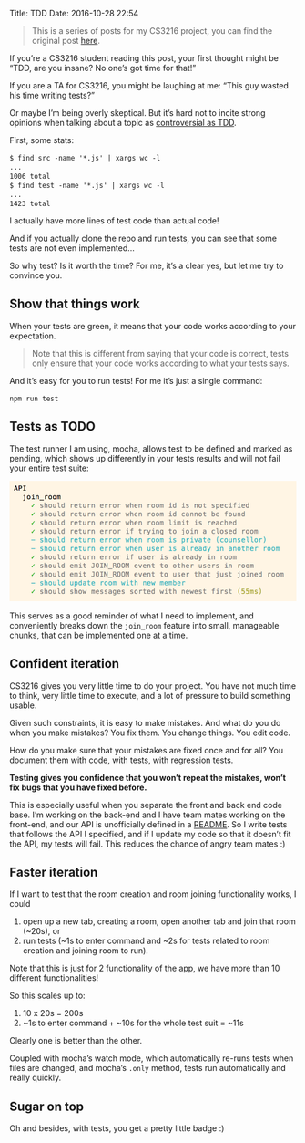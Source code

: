 Title: TDD
Date: 2016-10-28 22:54

> This is a series of posts for my CS3216 project, you can find the original post [here](https://medium.com/@ngzhian/tdd-f82c796a4331#.ps4iq3myl).

If you’re a CS3216 student reading this post, your first thought might be “TDD, are you insane? No one’s got time for that!”

If you are a TA for CS3216, you might be laughing at me: “This guy wasted his time writing tests?”

Or maybe I’m being overly skeptical. But it’s hard not to incite strong opinions when talking about a topic as [controversial as TDD](https://news.ycombinator.com/item?id=12740456).

First, some stats:

```
$ find src -name '*.js' | xargs wc -l
...
1006 total
$ find test -name '*.js' | xargs wc -l
...
1423 total
```

I actually have more lines of test code than actual code!

And if you actually clone the repo and run tests, you can see that some tests are not even implemented…

So why test? Is it worth the time? For me, it’s a clear yes, but let me try to convince you.

## Show that things work

When your tests are green, it means that your code works according to your expectation.

> Note that this is different from saying that your code is correct, tests only ensure that your code works according to what your tests says.

And it’s easy for you to run tests! For me it’s just a single command:

```
npm run test
```

## Tests as TODO

The test runner I am using, mocha, allows test to be defined and marked as pending, which shows up differently in your tests results and will not fail your entire test suite:

![example of pending tests](images/tests-as-todo.png)

This serves as a good reminder of what I need to implement, and conveniently breaks down the `join_room` feature into small, manageable chunks, that can be implemented one at a time.

## Confident iteration

CS3216 gives you very little time to do your project. You have not much time to think, very little time to execute, and a lot of pressure to build something usable.

Given such constraints, it is easy to make mistakes. And what do you do when you make mistakes? You fix them. You change things. You edit code.

How do you make sure that your mistakes are fixed once and for all? You document them with code, with tests, with regression tests.

**Testing gives you confidence that you won’t repeat the mistakes, won’t fix bugs that you have fixed before.**

This is especially useful when you separate the front and back end code base. I’m working on the back-end and I have team mates working on the front-end, and our API is unofficially defined in a [README](https://github.com/CS3216-Bubble/bubble). So I write tests that follows the API I specified, and if I update my code so that it doesn’t fit the API, my tests will fail. This reduces the chance of angry team mates :)

## Faster iteration

If I want to test that the room creation and room joining functionality works, I could

1. open up a new tab, creating a room, open another tab and join that room (~20s), or
2. run tests (~1s to enter command and ~2s for tests related to room creation and joining room to run).

Note that this is just for 2 functionality of the app, we have more than 10 different functionalities!

So this scales up to:

1. 10 x 20s = 200s
2. ~1s to enter command + ~10s for the whole test suit = ~11s

Clearly one is better than the other.

Coupled with mocha’s watch mode, which automatically re-runs tests when files are changed, and mocha’s `.only` method, tests run automatically and really quickly.

## Sugar on top

Oh and besides, with tests, you get a pretty little badge :)
